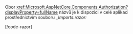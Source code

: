 Obor <xref:Microsoft.AspNetCore.Components.Authorization?displayProperty=fullName> názvů je k dispozici v celé aplikaci prostřednictvím souboru *_Imports.razor:*

[!code-razor[](imports-standalone.razor?highlight=3)]
